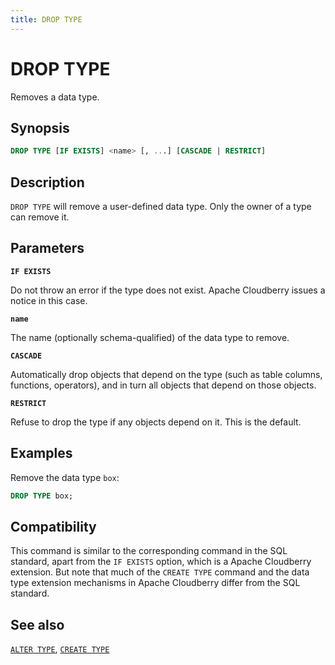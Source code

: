 ```yaml
---
title: DROP TYPE
---
```


# DROP TYPE

Removes a data type.

## Synopsis

```sql
DROP TYPE [IF EXISTS] <name> [, ...] [CASCADE | RESTRICT]
```

## Description

`DROP TYPE` will remove a user-defined data type. Only the owner of a type can remove it.

## Parameters

**`IF EXISTS`**

Do not throw an error if the type does not exist. Apache Cloudberry issues a notice in this case.

**`name`**

The name (optionally schema-qualified) of the data type to remove.

**`CASCADE`**

Automatically drop objects that depend on the type (such as table columns, functions, operators), and in turn all objects that depend on those objects.

**`RESTRICT`**

Refuse to drop the type if any objects depend on it. This is the default.

## Examples

Remove the data type `box`:

```sql
DROP TYPE box;
```

## Compatibility

This command is similar to the corresponding command in the SQL standard, apart from the `IF EXISTS` option, which is a Apache Cloudberry extension. But note that much of the `CREATE TYPE` command and the data type extension mechanisms in Apache Cloudberry differ from the SQL standard.

## See also

[`ALTER TYPE`](/docs/sql-stmts/alter-type.md), [`CREATE TYPE`](/docs/sql-stmts/create-type.md)
